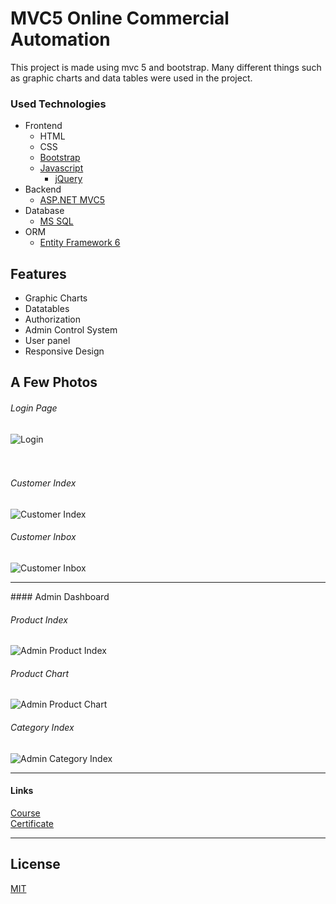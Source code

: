 # MVC5 Online Commercial Automation

This project is made using mvc 5 and bootstrap.
Many different things such as graphic charts and data tables were used in the project.

### Used Technologies

- Frontend 
    * HTML 
    * CSS
    * [Bootstrap](https://getbootstrap.com/)
     - [Javascript](https://www.javascript.com/)
          * [jQuery](https://jquery.com/)
- Backend  
    * [ASP.NET MVC5](https://docs.microsoft.com/en-us/aspnet/mvc/overview/getting-started/introduction/getting-started)
- Database 
    * [MS SQL](https://www.microsoft.com/en-us/sql-server/sql-server-2019)
- ORM
    * [Entity Framework 6](https://docs.microsoft.com/en-us/ef/)
  
## Features
- Graphic Charts
- Datatables
- Authorization
- Admin Control System
- User panel
- Responsive Design


## A Few Photos
<h6>Login Page</h6>
<img src="https://i.hizliresim.com/ion2fcc.png" alt="Login"/> 
<br/><br/><br/>
<h6>Customer Index</h6>
<img src="https://i.hizliresim.com/t9annpe.png" alt="Customer Index"/>
<br/>
<h6>Customer Inbox</h6>
<img src="https://i.hizliresim.com/irgpxsh.png" alt="Customer Inbox"/>
<br/>
<hr/>
#### Admin Dashboard

<h6>Product Index</h6>
<img src="https://i.hizliresim.com/a1sdaba.png" alt="Admin Product Index"/> 
<br/>
<h6>Product Chart</h6>
<img src="https://i.hizliresim.com/3hp27dy.png" alt="Admin Product Chart"/> 
<br/>
<h6>Category Index</h6>
<img src="https://i.hizliresim.com/6nr5mfh.png" alt="Admin Category Index"/> 
<br/>
<hr/>

#### Links 
<a href="https://www.udemy.com/course/mvconlineticariotomasyon/" >Course</a>
<br/>
<a href="https://www.udemy.com/certificate/UC-a8fda63d-61b1-4452-adb5-7d5a99e31bd4/" >Certificate</a>
<hr/>

## License

[MIT](https://github.com/mehmetacisu/MvcOnlineCommercialAutomation/blob/main/LICENSE)

  
